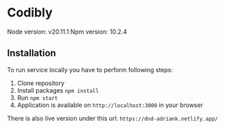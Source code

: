 # Codibly

Node version: v20.11.1
Npm version: 10.2.4

## Installation

To run service locally you have to perform following steps:

1. Clone repository
2. Install packages `npm install`
3. Run `npm start`
4. Application is available on `http://localhost:3000` in your browser

There is also live version under this url: `https://dnd-adriank.netlify.app/`
